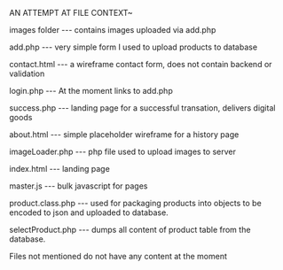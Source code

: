 AN ATTEMPT AT FILE CONTEXT~

images folder --- contains images uploaded via add.php

add.php --- very simple form I used to upload products to database

contact.html --- a wireframe contact form, does not contain backend or validation

login.php --- At the moment links to add.php

success.php --- landing page for a successful transation, delivers digital goods

about.html --- simple placeholder wireframe for a history page

imageLoader.php --- php file used to upload images to server

index.html --- landing page

master.js --- bulk javascript for pages

product.class.php --- used for packaging products into objects to be encoded to json and uploaded to database.

selectProduct.php --- dumps all content of product table from the database.

Files not mentioned do not have any content at the moment
